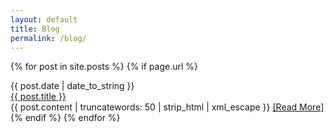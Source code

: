 ```yaml
---
layout: default
title: Blog
permalink: /blog/
---
```


{% for post in site.posts %}
{% if page.url %}
  <div id="date">{{ post.date | date_to_string }}</div>
  <div id="page-title"><a href="{{ post.url }}">{{ post.title }}</a></div>
  {{ post.content | truncatewords: 50 | strip_html | xml_escape }}
  <a href="{{ post.url }}">[Read&nbsp;More]</a>
{% endif %}
{% endfor %}
<br><br>
